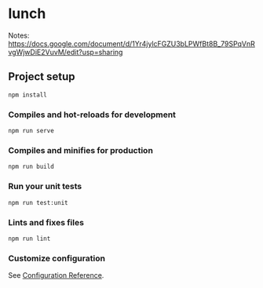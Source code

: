 # lunch

Notes: https://docs.google.com/document/d/1Yr4jylcFGZU3bLPWfBt8B_79SPqVnRvgWjwDiE2VuvM/edit?usp=sharing

## Project setup
```
npm install
```

### Compiles and hot-reloads for development
```
npm run serve
```

### Compiles and minifies for production
```
npm run build
```

### Run your unit tests
```
npm run test:unit
```

### Lints and fixes files
```
npm run lint
```

### Customize configuration
See [Configuration Reference](https://cli.vuejs.org/config/).
